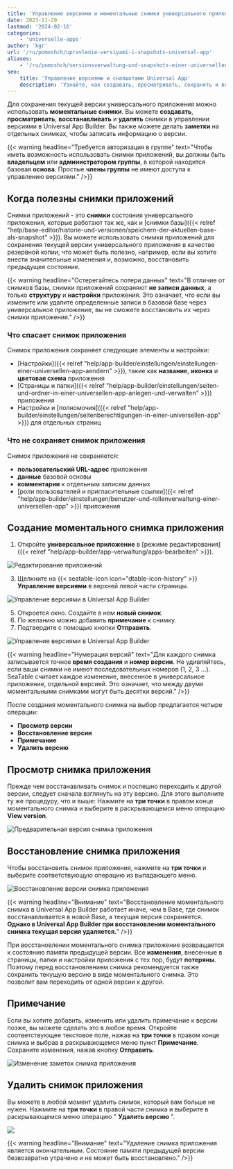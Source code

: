 ```yaml
---
title: 'Управление версиями и моментальные снимки универсального приложения'
date: 2023-11-29
lastmod: '2024-02-16'
categories:
    - 'universelle-apps'
author: 'kgr'
url: '/ru/pomoshch/upravlenie-versiyami-i-snapshots-universal-app'
aliases:
    - '/ru/pomoshch/versionsverwaltung-und-snapshots-einer-universellen-app'
seo:
    title: 'Управление версиями и снапшотами Universal App'
    description: 'Узнайте, как создавать, просматривать, сохранять и восстанавливать версии универсального приложения с помощью снапшотов для надежной защиты.'
---
```


Для сохранения текущей версии универсального приложения можно использовать **моментальные снимки**. Вы можете **создавать**, **просматривать**, **восстанавливать** и **удалять** снимки в управлении версиями в Universal App Builder. Вы также можете делать **заметки** на отдельных снимках, чтобы записать информацию о версии.

{{< warning  headline="Требуется авторизация в группе"  text="Чтобы иметь возможность использовать снимки приложений, вы должны быть **владельцем** или **администратором группы**, в которой находится базовая **основа**. Простые **члены группы** не имеют доступа к управлению версиями." />}}

## Когда полезны снимки приложений

Снимки приложений - это **снимки** состояния универсального приложения, которые работают так же, как и [снимки базы]({{< relref "help/base-editor/historie-und-versionen/speichern-der-aktuellen-base-als-snapshot" >}}). Вы можете использовать снимки приложений для сохранения текущей версии универсального приложения в качестве резервной копии, что может быть полезно, например, если вы хотите внести значительные изменения и, возможно, восстановить предыдущее состояние.

{{< warning  headline="Остерегайтесь потери данных"  text="В отличие от снимков базы, снимки приложений сохраняют **не записи данных**, а только **структуру** и **настройки** приложения. Это означает, что если вы измените или удалите определенные записи в базовой базе через универсальное приложение, вы не сможете восстановить их через снимки приложения." />}}

### Что спасает снимок приложения

Снимок приложения сохраняет следующие элементы и настройки:

- [Настройки]({{< relref "help/app-builder/einstellungen/einstellungen-einer-universellen-app-aendern" >}}), такие как **название**, **иконка** и **цветовая схема** приложения
- [Страницы и папки]({{< relref "help/app-builder/einstellungen/seiten-und-ordner-in-einer-universellen-app-anlegen-und-verwalten" >}}) приложения
- Настройки и [полномочия]({{< relref "help/app-builder/einstellungen/seitenberechtigungen-in-einer-universellen-app" >}}) для отдельных страниц

### Что не сохраняет снимок приложения

Снимок приложения не сохраняется:

- **пользовательский URL-адрес** приложения
- **данные** базовой основы
- **комментарии** к отдельным записям данных
- [роли пользователей и пригласительные ссылки]({{< relref "help/app-builder/einstellungen/benutzer-und-rollenverwaltung-einer-universellen-app" >}}) приложения

## Создание моментального снимка приложения

1. Откройте **универсальное приложение** в [режиме редактирования]({{< relref "help/app-builder/app-verwaltung/apps-bearbeiten" >}}).

![Редактирование приложений](images/Apps-bearbeiten.png)

3. Щелкните на {{< seatable-icon icon="dtable-icon-history" >}} **Управление версиями** в верхней левой части страницы.

![Управление версиями в Universal App Builder](images/Version-management-in-Universal-App-Builder.png)

5. Откроется окно. Создайте в нем **новый снимок**.
6. По желанию можно добавить **примечание** к снимку.
7. Подтвердите с помощью кнопки **Отправить**.

![Управление версиями в Universal App Builder](images/Version-management-in-Universal-Apps.gif)

{{< warning  headline="Нумерация версий"  text="Для каждого снимка записывается точное **время создания** и **номер версии**. Не удивляйтесь, если ваши снимки не имеют последовательных номеров (1, 2, 3 ...). SeaTable считает каждое изменение, внесенное в универсальное приложение, отдельной версией. Это означает, что между двумя моментальными снимками могут быть десятки версий." />}}

После создания моментального снимка на выбор предлагается четыре операции:

- **Просмотр версии**
- **Восстановление версии**
- **Примечание**
- **Удалить версию**

## Просмотр снимка приложения

Прежде чем восстанавливать снимок и поспешно переходить к другой версии, следует сначала взглянуть на эту версию. Для этого выполните ту же процедуру, что и выше: Нажмите на **три точки** в правом конце моментального снимка и выберите в раскрывающемся меню операцию **View version**.

![Предварительная версия снимка приложения](images/Preview-version-of-app-snapshot.png)

## Восстановление снимка приложения

Чтобы восстановить снимок приложения, нажмите на **три точки** и выберите соответствующую операцию из выпадающего меню.

![Восстановление версии снимка приложения](images/Restore-version-of-app-snapshot.png)

{{< warning  headline="Внимание"  text="Восстановление моментального снимка в Universal App Builder работает иначе, чем в Base, где снимок восстанавливается в новой Base, а текущая версия сохраняется. **Однако в Universal App Builder при восстановлении моментального снимка текущая версия удаляется.**" />}}

При восстановлении моментального снимка приложение возвращается к состоянию памяти предыдущей версии. Все **изменения**, внесенные в страницы, папки и настройки приложения с тех пор, будут **потеряны**. Поэтому перед восстановлением снимка рекомендуется также сохранить текущую версию в виде моментального снимка. Это позволит вам переходить от одной версии к другой.

## Примечание

Если вы хотите добавить, изменить или удалить примечание к версии позже, вы можете сделать это в любое время. Откройте соответствующее текстовое поле, нажав на **три точки** в правом конце снимка и выбрав в раскрывающемся меню пункт **Примечание**. Сохраните изменения, нажав кнопку **Отправить**.

![Изменение заметок снимка приложения](images/Modify-notes-of-app-snapshot.png)

## Удалить снимок приложения

Вы можете в любой момент удалить снимок, который вам больше не нужен. Нажмите на **три точки** в правой части снимка и выберите в раскрывающемся меню операцию " **Удалить версию** ".

![](images/Delete-version-of-app-snapshot.png)

{{< warning  headline="Внимание"  text="Удаление снимка приложения является окончательным. Состояние памяти предыдущей версии безвозвратно утрачено и не может быть восстановлено." />}}
